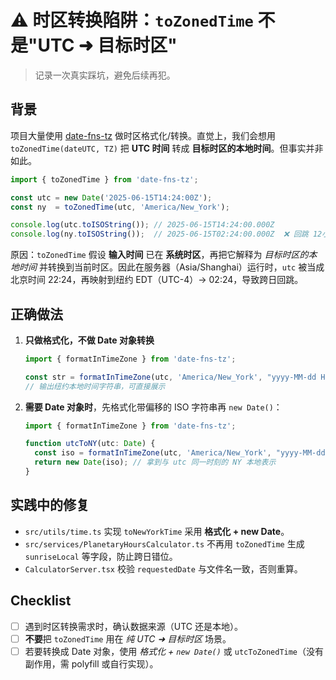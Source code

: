 # ⚠️ 时区转换陷阱：`toZonedTime` 不是"UTC ➜ 目标时区"

> 记录一次真实踩坑，避免后续再犯。

## 背景

项目大量使用 [date-fns-tz](https://github.com/marnusw/date-fns-tz) 做时区格式化/转换。直觉上，我们会想用 `toZonedTime(dateUTC, TZ)` 把 **UTC 时间** 转成 **目标时区的本地时间**。但事实并非如此。

```ts
import { toZonedTime } from 'date-fns-tz';

const utc = new Date('2025-06-15T14:24:00Z');
const ny  = toZonedTime(utc, 'America/New_York');

console.log(utc.toISOString()); // 2025-06-15T14:24:00.000Z
console.log(ny.toISOString());  // 2025-06-15T02:24:00.000Z  ❌ 回跳 12小时
```

原因：`toZonedTime` 假设 **输入时间** 已在 **系统时区**，再把它解释为 *目标时区的本地时间* 并转换到当前时区。因此在服务器（Asia/Shanghai）运行时，`utc` 被当成北京时间 22:24，再映射到纽约 EDT（UTC-4）→ 02:24，导致跨日回跳。

## 正确做法

1. **只做格式化，不做 Date 对象转换**
   ```ts
   import { formatInTimeZone } from 'date-fns-tz';

   const str = formatInTimeZone(utc, 'America/New_York', "yyyy-MM-dd HH:mm:ss");
   // 输出纽约本地时间字符串，可直接展示
   ```

2. **需要 Date 对象时**，先格式化带偏移的 ISO 字符串再 `new Date()`：
   ```ts
   import { formatInTimeZone } from 'date-fns-tz';

   function utcToNY(utc: Date) {
     const iso = formatInTimeZone(utc, 'America/New_York', "yyyy-MM-dd'T'HH:mm:ss.SSSXXX");
     return new Date(iso); // 拿到与 utc 同一时刻的 NY 本地表示
   }
   ```

## 实践中的修复

- `src/utils/time.ts` 实现 `toNewYorkTime` 采用 **格式化 + new Date**。
- `src/services/PlanetaryHoursCalculator.ts` 不再用 `toZonedTime` 生成 `sunriseLocal` 等字段，防止跨日错位。
- `CalculatorServer.tsx` 校验 `requestedDate` 与文件名一致，否则重算。

## Checklist

- [ ] 遇到时区转换需求时，确认数据来源（UTC 还是本地）。
- [ ] **不要**把 `toZonedTime` 用在 *纯 UTC ➜ 目标时区* 场景。
- [ ] 若要转换成 Date 对象，使用 *格式化 +
  `new Date()`* 或 `utcToZonedTime`（没有副作用，需 polyfill 或自行实现）。 